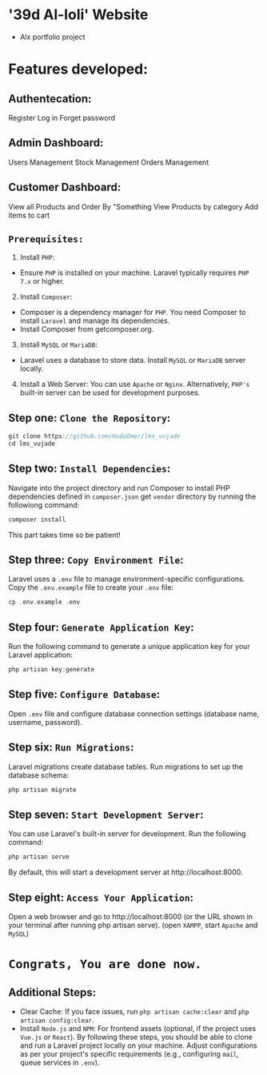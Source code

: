 # '39d Al-loli' Website
- Alx portfolio project

# Features developed:

## Authentecation:
Register
Log in
Forget password

## Admin Dashboard:
Users Management
Stock Management
Orders Management

## Customer Dashboard:
View all Products and Order By "Something
View Products by category
Add items to cart


## `Prerequisites:`

1. Install `PHP`:
- Ensure `PHP` is installed on your machine. Laravel typically requires `PHP 7.x` or higher.

2. Install `Composer`:
- Composer is a dependency manager for `PHP`. You need Composer to install `Laravel` and manage its dependencies.
- Install Composer from getcomposer.org.

3. Install `MySQL` or `MariaDB`:
- Laravel uses a database to store data. Install `MySQL` or `MariaDB` server locally.

4. Install a Web Server:
You can use `Apache` or `Nginx`. Alternatively, `PHP's` built-in server can be used for development purposes.

## Step one: `Clone the Repository`:
```go
git clone https://github.com/HudaOmer/lms_vujade
cd lms_vujade
```

## Step two: `Install Dependencies`:
Navigate into the project directory and run Composer to install PHP dependencies defined in `composer.json`
get `vendor` directory by running the followiong command:
```go
composer install
```
This part takes time so be patient!

## Step three: `Copy Environment File`:
Laravel uses a `.env` file to manage environment-specific configurations. Copy the `.env.example` file to create your `.env` file:
```go
cp .env.example .env
```

## Step four: `Generate Application Key`:
Run the following command to generate a unique application key for your Laravel application:
```go
php artisan key:generate
```

## Step five: `Configure Database`:
Open `.env` file and configure database connection settings (database name, username, password).

## Step six: `Run Migrations`:
Laravel migrations create database tables. Run migrations to set up the database schema:
```go
php artisan migrate
```

## Step seven: `Start Development Server`:
You can use Laravel's built-in server for development. Run the following command:
```go
php artisan serve
```
By default, this will start a development server at http://localhost:8000.

## Step eight: `Access Your Application`:
Open a web browser and go to http://localhost:8000 (or the URL shown in your terminal after running php artisan serve).
(open `XAMPP`, start `Apache` and `MySQL`)

# `Congrats, You are done now.`

## Additional Steps:
- Clear Cache: If you face issues, run `php artisan cache:clear` and `php artisan config:clear`.
- Install `Node.js` and `NPM`: For frontend assets (optional, if the project uses `Vue.js` or `React`).
By following these steps, you should be able to clone and run a Laravel project locally on your machine. Adjust configurations as per your project's specific requirements (e.g., configuring `mail`, queue services in `.env`).
